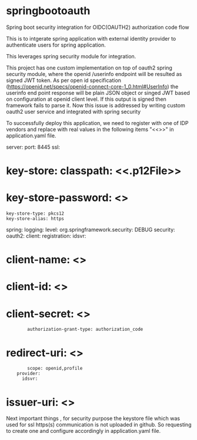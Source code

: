 # springbootoauth
Spring boot security integration for OIDC(OAUTH2) authorization code flow  

This is to intgerate spring application with external identity provider to authenticate users for spring application.

This leverages spring security module for integration.

This project has one custom implementation on top of oauth2 spring security module, where the openid /userinfo endpoint will be resulted as signed JWT token. As per open id specification
(https://openid.net/specs/openid-connect-core-1_0.html#UserInfo) the userinfo end point response will be plain JSON object or singed JWT based on configuration at 
openid client level. If this output is signed then framework fails to parse it. Now this issue is addressed by writing custom oauth2 user service and integrated with spring security


To successfully deploy this application, we need to register with one of IDP vendors and replace with real values in  the following items "<<>>" in application.yaml file.

server:
  port: 8445
  ssl:
#    key-store: classpath: <<.p12File>>
#    key-store-password: <<secret of keystore>>
    key-store-type: pkcs12
    key-store-alias: https
spring:
  logging:
    level:
      org.springframework.security: DEBUG
  security:
    oauth2:
      client:
        registration:
          idsvr:
#            client-name: <<openid client name>>
#            client-id: <<openid client id>>
#            client-secret: <<openid client>>
            authorization-grant-type: authorization_code
#            redirect-uri: <<redirect URL>>
            scope: openid,profile
        provider:
          idsvr:
#            issuer-uri: <<IDP issuer URL to get all openid configuration>>



Next important things , for security purpose the keystore file which was used for ssl https(s) communication is not uploaded in github. So requesting to create one and configure 
accordingly in application.yaml file.




